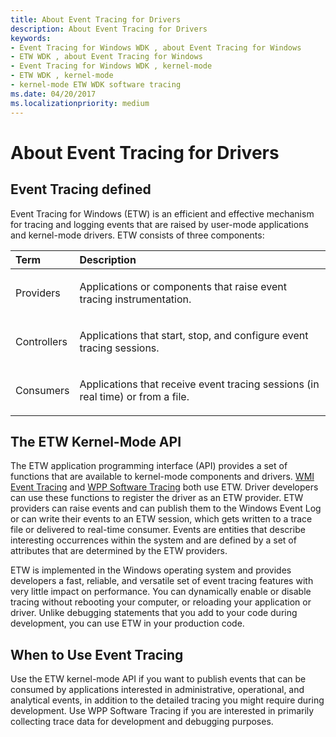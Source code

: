 ```yaml
---
title: About Event Tracing for Drivers
description: About Event Tracing for Drivers
keywords:
- Event Tracing for Windows WDK , about Event Tracing for Windows
- ETW WDK , about Event Tracing for Windows
- Event Tracing for Windows WDK , kernel-mode
- ETW WDK , kernel-mode
- kernel-mode ETW WDK software tracing
ms.date: 04/20/2017
ms.localizationpriority: medium
---
```


# About Event Tracing for Drivers

## Event Tracing defined

Event Tracing for Windows (ETW) is an efficient and effective mechanism for tracing and logging events that are raised by user-mode applications and kernel-mode drivers. ETW consists of three components:

<table>
<thead>
<tr class="header">
<th align="left">Term</th>
<th align="left">Description</th>
</tr>
</thead>
<tbody>
<tr class="odd">
<td align="left"><p>Providers</p></td>
<td align="left"><p>Applications or components that raise event tracing instrumentation.</p></td>
</tr>
<tr class="even">
<td align="left"><p>Controllers</p></td>
<td align="left"><p>Applications that start, stop, and configure event tracing sessions.</p></td>
</tr>
<tr class="odd">
<td align="left"><p>Consumers</p></td>
<td align="left"><p>Applications that receive event tracing sessions (in real time) or from a file.</p></td>
</tr>
</tbody>
</table>

## The ETW Kernel-Mode API

The ETW application programming interface (API) provides a set of functions that are available to kernel-mode components and drivers. [WMI Event Tracing](../kernel/wmi-event-tracing.md) and [WPP Software Tracing](wpp-software-tracing.md) both use ETW. Driver developers can use these functions to register the driver as an ETW provider. ETW providers can raise events and can publish them to the Windows Event Log or can write their events to an ETW session, which gets written to a trace file or delivered to real-time consumer. Events are entities that describe interesting occurrences within the system and are defined by a set of attributes that are determined by the ETW providers.

ETW is implemented in the Windows operating system and provides developers a fast, reliable, and versatile set of event tracing features with very little impact on performance. You can dynamically enable or disable tracing without rebooting your computer, or reloading your application or driver. Unlike debugging statements that you add to your code during development, you can use ETW in your production code.

## When to Use Event Tracing

Use the ETW kernel-mode API if you want to publish events that can be consumed by applications interested in administrative, operational, and analytical events, in addition to the detailed tracing you might require during development. Use WPP Software Tracing if you are interested in primarily collecting trace data for development and debugging purposes.
